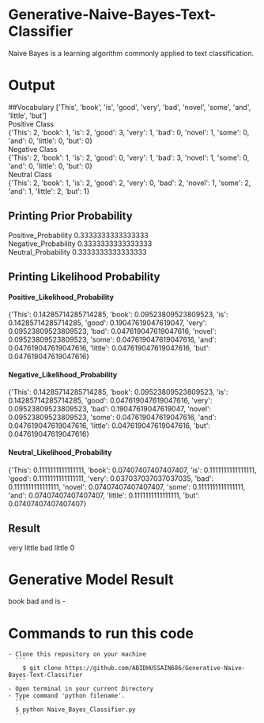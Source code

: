 # Generative-Naive-Bayes-Text-Classifier
Naive Bayes is a learning algorithm commonly applied to text classification. 

# Output

##Vocabulary
['This', 'book', 'is', 'good', 'very', 'bad', 'novel', 'some', 'and', 'little', 'but'] <br>
Positive Class <br>
{'This': 2, 'book': 1, 'is': 2, 'good': 3, 'very': 1, 'bad': 0, 'novel': 1, 'some': 0, 'and': 0, 'little': 0, 'but': 0} <br>
Negative Class <br>
{'This': 2, 'book': 1, 'is': 2, 'good': 0, 'very': 1, 'bad': 3, 'novel': 1, 'some': 0, 'and': 0, 'little': 0, 'but': 0} <br>
Neutral Class <br>
{'This': 2, 'book': 1, 'is': 2, 'good': 2, 'very': 0, 'bad': 2, 'novel': 1, 'some': 2, 'and': 1, 'little': 2, 'but': 1} <br>


## Printing Prior Probability <br>
Positive_Probability  0.3333333333333333   <br>
Negative_Probability  0.3333333333333333   <br>
Neutral_Probability  0.3333333333333333 <br>


## Printing Likelihood Probability <br>
#### Positive_Likelihood_Probability <br> 
{'This': 0.14285714285714285, 'book': 0.09523809523809523, 'is': 0.14285714285714285, 'good': 0.19047619047619047, 'very': 0.09523809523809523, 'bad': 0.047619047619047616, 'novel': 0.09523809523809523, 'some': 0.047619047619047616, 'and': 0.047619047619047616, 'little': 0.047619047619047616, 'but': 0.047619047619047616} <br>
#### Negative_Likelihood_Probability <br> 
{'This': 0.14285714285714285, 'book': 0.09523809523809523, 'is': 0.14285714285714285, 'good': 0.047619047619047616, 'very': 0.09523809523809523, 'bad': 0.19047619047619047, 'novel': 0.09523809523809523, 'some': 0.047619047619047616, 'and': 0.047619047619047616, 'little': 0.047619047619047616, 'but': 0.047619047619047616} <br>
#### Neutral_Likelihood_Probability <br> 
{'This': 0.1111111111111111, 'book': 0.07407407407407407, 'is': 0.1111111111111111, 'good': 0.1111111111111111, 'very': 0.037037037037037035, 'bad': 0.1111111111111111, 'novel': 0.07407407407407407, 'some': 0.1111111111111111, 'and': 0.07407407407407407, 'little': 0.1111111111111111, 'but': 0.07407407407407407} <br>


## Result <br>
very little bad little 0 <br>


#  Generative Model Result <br>
book bad and is  - <br>

# Commands to run this code
    - Clone this repository on your machine
      ```
        $ git clone https://github.com/ABIDHUSSAIN686/Generative-Naive-Bayes-Text-Classifier
      ```
    - Open terminal in your current Directory
    - Type command 'python filename'.
      ```
      $ python Naive_Bayes_Classifier.py
      ```
